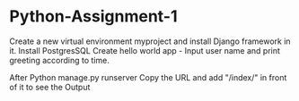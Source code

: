 # Python-Assignment-1
Create a new virtual environment myproject and install Django framework in it. Install PostgresSQL  Create hello world app - Input user name and  print greeting according to time. 

After Python manage.py runserver Copy the URL and add "/index/" in front of it to see the Output
